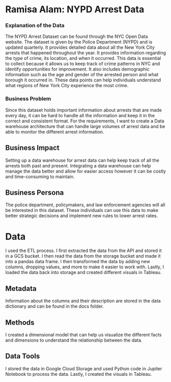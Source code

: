 # Ramisa Alam: NYPD Arrest Data

### Explanation of the Data
The NYPD Arrest Dataset can be found through the NYC Open Data website. The dataset is given by the Police Department (NYPD) and is updated quarterly. It provides detailed data about all the New York City arrests that happened throughout the year. It provides information regarding the type of crime, its location, and when it occurred. This data is essential to collect because it allows us to keep track of crime patterns in NYC and identify opportunities for improvement. It also includes demographic information such as the age and gender of the arrested person and what borough it occurred in. These data points can help individuals understand what regions of New York City experience the most crime. 

### Business Problem
Since this dataset holds important information about arrests that are made every day, it can be hard to handle all the information and keep it in the correct and consistent format. For the requirements, I want to create a Data warehouse architecture that can handle large volumes of arrest data and be able to monitor the different arrest information. 

## Business Impact 
Setting up a data warehouse for arrest data can help keep track of all the arrests both past and present. Integrating a data warehouse can help manage the data better and allow for easier access however it can be costly and time-consuming to maintain. 

## Business Persona
The police department, policymakers, and law enforcement agencies will all be interested in this dataset. These individuals can use this data to make better strategic decisions and implement new rules to lower arrest rates.

# Data 
I used the ETL process. I first extracted the data from the API and stored it in a GCS bucket. I then read the data from the storage bucket and made it into a pandas data frame. I then transformed the data by adding new columns, dropping values, and more to make it easier to work with. Lastly, I loaded the data back into storage and created different visuals in Tableau. 

## Metadata
Information about the columns and their description are stored in the data dictionary and can be found in the docs folder. 

## Methods
I created a dimensional model that can help us visualize the different facts and dimensions to understand the relationship between the data. 

## Data Tools 
I stored the data in Google Cloud Storage and used Python code in Jupiter Notebook to process the data. Lastly, I created the visuals in Tableau. 


